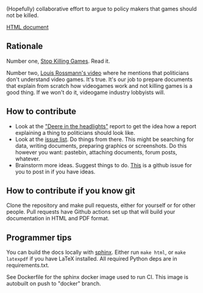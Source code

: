 (Hopefully) collaborative effort to argue to policy makers that games should not be killed.

[HTML document](https://wesmania.github.io/game-life-report/)

## Rationale

Number one, [Stop Killing Games](https://www.stopkillinggames.com/). Read it.

Number two, [Louis Rossmann's video](https://youtu.be/8wCLSCnOw9k?t=939) where he mentions that politicians don't
understand video games. It's true. It's our job to prepare documents that explain from scratch how videogames work and
not killing games is a good thing. If we won't do it, videogame industry lobbyists will.

## How to contribute

* Look at the ["Deere in the headlights"](https://pirg.org/edfund/resources/deere-in-the-headlights-3/) report to get
  the idea how a report explaining a thing to politicians should look like.
* Look at the [issue list](https://github.com/Wesmania/game-life-report/issues). Do things from there. This might be
  searching for data, writing documents, preparing graphics or screenshots. Do this however you want: pastebin,
  attaching documents, forum posts, whatever.
* Brainstorm more ideas. Suggest things to do. [This](https://github.com/Wesmania/game-life-report/issues/7) is a github
  issue for you to post in if you have ideas.

## How to contribute if you know git

Clone the repository and make pull requests, either for yourself or for other people. Pull requests have Github actions
set up that will build your documentation in HTML and PDF format.

## Programmer tips

You can build the docs locally with [sphinx](https://www.sphinx-doc.org/). Either run `make html`, or `make latexpdf` if
you have LaTeX installed. All required Python deps are in requirements.txt.

See Dockerfile for the sphinx docker image used to run CI. This image is autobuilt on push to "docker" branch.
